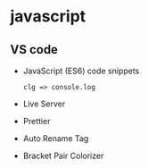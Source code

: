 # javascript

## VS code
- JavaScript (ES6) code snippets
  
  ```
  clg => console.log
  ```

- Live Server
- Prettier
- Auto Rename Tag
- Bracket Pair Colorizer
